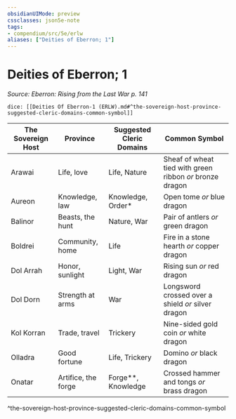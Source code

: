 ```yaml
---
obsidianUIMode: preview
cssclasses: json5e-note
tags:
- compendium/src/5e/erlw
aliases: ["Deities of Eberron; 1"]
---
```

# Deities of Eberron; 1
*Source: Eberron: Rising from the Last War p. 141* 

`dice: [[Deities Of Eberron-1 (ERLW).md#^the-sovereign-host-province-suggested-cleric-domains-common-symbol]]`

| The Sovereign Host | Province | Suggested Cleric Domains | Common Symbol |
|--------------------|----------|--------------------------|---------------|
| Arawai | Life, love | Life, Nature | Sheaf of wheat tied with green ribbon *or* bronze dragon |
| Aureon | Knowledge, law | Knowledge, Order* | Open tome *or* blue dragon |
| Balinor | Beasts, the hunt | Nature, War | Pair of antlers *or* green dragon |
| Boldrei | Community, home | Life | Fire in a stone hearth *or* copper dragon |
| Dol Arrah | Honor, sunlight | Light, War | Rising sun *or* red dragon |
| Dol Dorn | Strength at arms | War | Longsword crossed over a shield *or* silver dragon |
| Kol Korran | Trade, travel | Trickery | Nine-sided gold coin *or* white dragon |
| Olladra | Good fortune | Life, Trickery | Domino *or* black dragon |
| Onatar | Artifice, the forge | Forge**, Knowledge | Crossed hammer and tongs *or* brass dragon |
^the-sovereign-host-province-suggested-cleric-domains-common-symbol